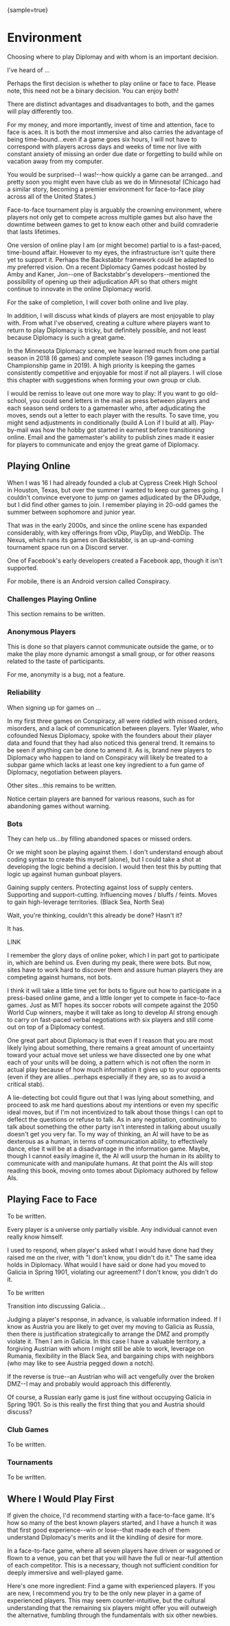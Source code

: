 {sample=true}
# Environment

Choosing where to play Diplomay and with whom is an important decision. 

I've heard of ...

Perhaps the first decision is whether to play online or face to face. Please note, this need not be a binary decision. You can enjoy both! 

There are distinct advantages and disadvantages to both, and the games will play differently too. 

For my money, and more importantly, invest of time and attention, face to face is aces. It is both the most immersive and also carries the advantage of being time-bound...even if a game goes six hours, I will not have to correspond with players across days and weeks of time nor live with constant anxiety of missing an order due date or forgetting to build while on vacation away from my computer.  

You would be surprised--I was!--how quickly a game can be arranged...and pretty soon you might even have club as we do in Minnesota! (Chicago had a similar story, becoming a premier environment for face-to-face play across all of the United States.)

Face-to-face tournament play is arguably the crowning environment, where players not only get to compete across multiple games but also have the downtime between games to get to know each other and build comraderie that lasts lifetimes. 

One version of online play I am (or might become) partial to is a fast-paced, time-bound affair. However to my eyes, the infrastructure isn't quite there yet to support it. Perhaps the Backstabbr framework could be adapted to my preferred vision. On a recent Diplomacy Games podcast hosted by Amby and Kaner, Jon--one of Backstabbr's developers--mentioned the possibility of opening up their adjudication API so that others might continue to innovate in the online Diplomacy world. 

For the sake of completion, I will cover both online and live play. 

In addition, I will discuss what kinds of players are most enjoyable to play with. From what I've observed, creating a culture where players want to return to play Diplomacy is tricky, but definitely possible, and not least because Diplomacy is such a great game. 

In the Minnesota Diplomacy scene, we have learned much from one partial season in 2018 (6 games) and complete season (19 games including a Championship game in 2019). A high priority is keeping the games consistently competitive and enjoyable for most if not all players. I will close this chapter with suggestions when forming your own group or club. 

I would be remiss to leave out one more way to play: If you want to go old-school, you could send letters in the mail as press between players and each season send orders to a gamemaster who, after adjudicating the moves, sends out a letter to each player with the results. To save time, you might send adjustments in conditionally (build A Lon if I build at all). Play-by-mail was how the hobby got started in earnest before transitioning online. Email and the gamemaster's ability to publish zines made it easier for players to communicate and enjoy the great game of Diplomacy. 


## Playing Online

When I was 16 I had already founded a club at Cypress Creek High School in Houston, Texas, but over the summer I wanted to keep our games going. I couldn't convince everyone to jump on games adjudicated by the DPJudge, but I did find other games to join. I remember playing in 20-odd games the summer between sophomore and junior year. 

That was in the early 2000s, and since the online scene has expanded considerably, with key offerings from vDip, PlayDip, and WebDip. The Nexus, which runs its games on Backstabbr, is an up-and-coming tournament space run on a Discord server. 

One of Facebook's early developers created a Facebook app, though it isn't supported. 

For mobile, there is an Android version called Conspiracy. 

### Challenges Playing Online

This section remains to be written.

### Anonymous Players

This is done so that players cannot communicate outside the game, or to make the play more dynamic amongst a small group, or for other reasons related to the taste of participants. 

For me, anonymity is a bug, not a feature.

### Reliability

When signing up for games on ...

In my first three games on Conspiracy, all were riddled with missed orders, misorders, and a lack of communication between players. Tyler Waaler, who cofounded Nexus Diplomacy, spoke with the founders about their player data and found that they had also noticed this general trend. It remains to be seen if anything can be done to amend it. As is, brand new players to Diplomacy who happen to land on Conspiracy will likely be treated to a subpar game which lacks at least one key ingredient to a fun game of Diplomacy, negotiation between players. 

Other sites...this remains to be written.

Notice certain players are banned for various reasons, such as for abandoning games without warning.

### Bots

They can help us...by filling abandoned spaces or missed orders. 

Or we might soon be playing against them. I don't understand enough about coding syntax to create this myself (alone), but I could take a shot at developing the logic behind a decision. I would then test this by putting that logic up against human gunboat players. 

Gaining supply centers. 
Protecting against loss of supply centers. 
Supporting and support-cutting. 
Influencing moves / bluffs / feints. 
Moves to gain high-leverage territories. (Black Sea, North Sea)

Wait, you're thinking, couldn't this already be done? Hasn't it?

It has. 

LINK 

I remember the glory days of online poker, which I in part got to participate in, which are behind us. Even during my peak, there were bots. But now, sites have to work hard to discover them and assure human players they are competing against humans, not bots. 

I think it will take a little time yet for bots to figure out how to participate in a press-based online game, and a little longer yet to compete in face-to-face games. Just as MIT hopes its soccer robots will compete against the 2050 World Cup winners, maybe it will take as long to develop AI strong enough to carry on fast-paced verbal negotiations with six players and still come out on top of a Diplomacy contest.

One great part about Diplomacy is that even if I reason that you are most likely lying about something, there remains a great amount of uncertainty toward your actual move set unless we have dissected one by one what each of your units will be doing, a pattern which is not often the norm in actual play because of how much information it gives up to your opponents (even if they are allies...perhaps especially if they are, so as to avoid a critical stab).

A lie-detecting bot could figure out that I was lying about something, and proceed to ask me hard questions about my intentions or even my specific ideal moves, but if I'm not incentivized to talk about those things I can opt to deflect the questions or refuse to talk. As in any negotiation, continuing to talk about something the other party isn't interested in talking about usually doesn't get you very far. To my way of thinking, an AI will have to be as dexterous as a human, in terms of communication ability, to effectively dance, else it will be at a disadvantage in the information game. Maybe, though I cannot easily imagine it, the AI will usurp the human in its ability to communicate with and manipulate humans. At that point the AIs will stop reading this book, moving onto tomes about Diplomacy authored by fellow AIs. 


## Playing Face to Face

To be written.

Every player is a universe only partially visible. Any individual cannot even really know himself. 

I used to respond, when player's asked what I would have done had they raised me on the river, with "I don't know, you didn't do it." The same idea holds in Diplomacy. What would I have said or done had you moved to Galicia in Spring 1901, violating our agreement? I don't know, you didn't do it. 

To be written

Transition into discussing Galicia...

Judging a player's response, in advance, is valuable information indeed. If I know as Austria you are likely to get over my moving to Galicia as Russia, then there is justification strategically to arrange the DMZ and promptly violate it. Then I am in Galicia. In this case I have a valuable territory, a forgiving Austrian with whom I might still be able to work, leverage on Rumania, flexibility in the Black Sea, and bargaining chips with neighbors (who may like to see Austria pegged down a notch).

If the reverse is true--an Austrian who will act vengefully over the broken DMZ--I may and probably would approach this differently. 

Of course, a Russian early game is just fine without occupying Galicia in Spring 1901. So is this really the first thing that you and Austria should discuss? 

### Club Games

To be written. 

### Tournaments

To be written.


## Where I Would Play First

If given the choice, I'd recommend starting with a face-to-face game. It's how so many of the best known players started, and I have a hunch it was that first good experience--win or lose--that made each of them understand Diplomacy's merits and lit the kindling of desire for more. 

In a face-to-face game, where all seven players have driven or wagoned or flown to a venue, you can bet that you will have the full or near-full attention of each competitor. This is a necessary, though not sufficient condition for deeply immersive and well-played game. 

Here's one more ingredient: Find a game with experienced players. If you are new, I recommend you try to be the only new player in a game of experienced players. This may seem counter-intuitive, but the cultural understanding that the remaining six players might offer you will outweigh the alternative, fumbling through the fundamentals with six other newbies. 